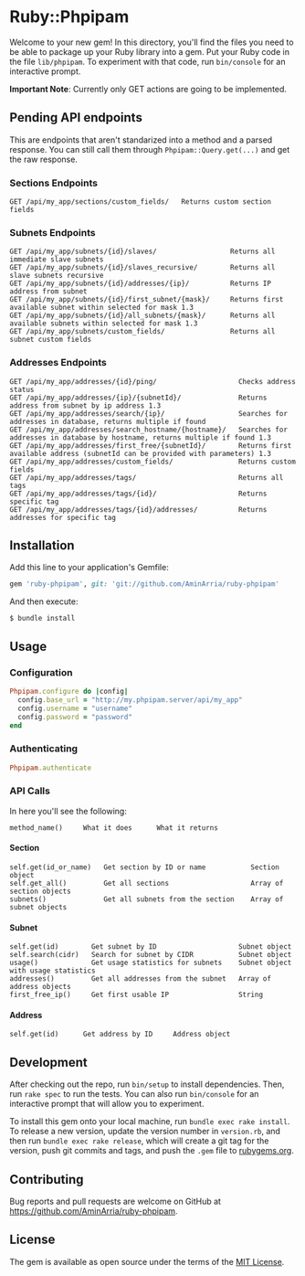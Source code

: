 # Ruby::Phpipam

Welcome to your new gem! In this directory, you'll find the files you need to be able to package up your Ruby library into a gem. Put your Ruby code in the file `lib/phpipam`. To experiment with that code, run `bin/console` for an interactive prompt.

**Important Note**: Currently only GET actions are going to be implemented.

## Pending API endpoints
This are endpoints that aren't standarized into a method and a parsed response. You can still call them through ```Phpipam::Query.get(...)``` and get the raw response.

### Sections Endpoints
```
GET /api/my_app/sections/custom_fields/   Returns custom section fields
```

### Subnets Endpoints
```
GET /api/my_app/subnets/{id}/slaves/                  Returns all immediate slave subnets
GET /api/my_app/subnets/{id}/slaves_recursive/        Returns all slave subnets recursive
GET /api/my_app/subnets/{id}/addresses/{ip}/          Returns IP address from subnet
GET /api/my_app/subnets/{id}/first_subnet/{mask}/     Returns first available subnet within selected for mask 1.3
GET /api/my_app/subnets/{id}/all_subnets/{mask}/      Returns all available subnets within selected for mask 1.3
GET /api/my_app/subnets/custom_fields/                Returns all subnet custom fields
```

### Addresses Endpoints
```
GET /api/my_app/addresses/{id}/ping/                    Checks address status
GET /api/my_app/addresses/{ip}/{subnetId}/              Returns address from subnet by ip address 1.3
GET /api/my_app/addresses/search/{ip}/                  Searches for addresses in database, returns multiple if found
GET /api/my_app/addresses/search_hostname/{hostname}/   Searches for addresses in database by hostname, returns multiple if found 1.3
GET /api/my_app/addresses/first_free/{subnetId}/        Returns first available address (subnetId can be provided with parameters) 1.3
GET /api/my_app/addresses/custom_fields/                Returns custom fields
GET /api/my_app/addresses/tags/                         Returns all tags
GET /api/my_app/addresses/tags/{id}/                    Returns specific tag
GET /api/my_app/addresses/tags/{id}/addresses/          Returns addresses for specific tag
```

## Installation

Add this line to your application's Gemfile:

```ruby
gem 'ruby-phpipam', git: 'git://github.com/AminArria/ruby-phpipam'

```

And then execute:

    $ bundle install


## Usage

### Configuration
```ruby
Phpipam.configure do |config|
  config.base_url = "http://my.phpipam.server/api/my_app"
  config.username = "username"
  config.password = "password"
end
```

### Authenticating
```ruby
Phpipam.authenticate
```

### API Calls
In here you'll see the following:
```
method_name()     What it does      What it returns
```

#### Section
```
self.get(id_or_name)   Get section by ID or name           Section object
self.get_all()         Get all sections                    Array of section objects
subnets()              Get all subnets from the section    Array of subnet objects
```

#### Subnet
```
self.get(id)        Get subnet by ID                    Subnet object
self.search(cidr)   Search for subnet by CIDR           Subnet object
usage()             Get usage statistics for subnets    Subnet object with usage statistics
addresses()         Get all addresses from the subnet   Array of address objects
first_free_ip()     Get first usable IP                 String
```

#### Address
```
self.get(id)      Get address by ID     Address object
```

## Development

After checking out the repo, run `bin/setup` to install dependencies. Then, run `rake spec` to run the tests. You can also run `bin/console` for an interactive prompt that will allow you to experiment.

To install this gem onto your local machine, run `bundle exec rake install`. To release a new version, update the version number in `version.rb`, and then run `bundle exec rake release`, which will create a git tag for the version, push git commits and tags, and push the `.gem` file to [rubygems.org](https://rubygems.org).

## Contributing

Bug reports and pull requests are welcome on GitHub at https://github.com/AminArria/ruby-phpipam.


## License

The gem is available as open source under the terms of the [MIT License](http://opensource.org/licenses/MIT).

